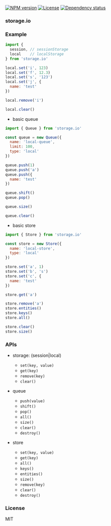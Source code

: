
<!-- [![Build status][travis-img]][travis-url] -->
<!-- [![Test coverage][coveralls-img]][coveralls-url] -->
[![NPM version][npm-img]][npm-url]
[![License][license-img]][license-url]
[![Dependency status][david-img]][david-url]

### storage.io

### Example

```js
import {
  session, // sessionStorage
  local    // localStorage
} from 'storage.io'

local.set('i', 123)
local.set('f', 12.3)
local.set('s', '123')
local.set('j', {
  name: 'test'
})

local.remove('i')

local.clear()
```

* basic queue

```js
import { Queue } from 'storage.io'

const queue = new Queue({
  name: 'local-queue',
  limit: 100,
  type: 'local'
})

queue.push(1)
queue.push('a')
queue.push({
  name: 'test'
})

queue.shift()
queue.pop()

queue.size()

queue.clear()
```

* basic store

```js
import { Store } from 'storage.io'

const store = new Store({
  name: 'local-store',
  type: 'local'
})

store.set('a', 1)
store.set('b', 's')
store.set('c', {
  name: 'test'
})

store.get('a')

store.remove('a')
store.entities()
store.keys()
store.all()

store.clear()
store.size()
```

### APIs

* storage: (session|local)
  - `set(key, value)`
  - `get(key)`
  - `remove(key)`
  - `clear()`

* queue
  - `push(value)`
  - `shift()`
  - `pop()`
  - `all()`
  - `size()`
  - `clear()`
  - `destroy()`

* store
  - `set(key, value)`
  - `get(key)`
  - `all()`
  - `keys()`
  - `entities()`
  - `size()`
  - `remove(key)`
  - `clear()`
  - `destroy()`

### License
MIT

[npm-img]: https://img.shields.io/npm/v/storage.io.svg?style=flat-square
[npm-url]: https://npmjs.org/package/storage.io
[travis-img]: https://img.shields.io/travis/onebook/storage.io.svg?style=flat-square
[travis-url]: https://travis-ci.org/onebook/storage.io
[coveralls-img]: https://img.shields.io/coveralls/onebook/storage.io.svg?style=flat-square
[coveralls-url]: https://coveralls.io/r/onebook/storage.io?branch=master
[license-img]: https://img.shields.io/badge/license-MIT-green.svg?style=flat-square
[license-url]: http://opensource.org/licenses/MIT
[david-img]: https://img.shields.io/david/onebook/storage.io.svg?style=flat-square
[david-url]: https://david-dm.org/onebook/storage.io
